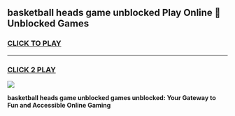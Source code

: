 
## basketball heads game unblocked Play Online 👋 Unblocked Games
<h3>
<a href="https://premium.freeplayer.one?title=basketball_heads_game_unblocked&ref=19F">CLICK TO PLAY</a></h3>
<hr>

<h3>
<a href="https://premium.freeplayer.one?title=basketball_heads_game_unblocked&ref=19F">CLICK 2 PLAY</a>
  
</h3>

<a href="https://premium.freeplayer.one?title=basketball_heads_game_unblocked&ref=19F"><img src="https://clearcache.store/games.png"></a>


**basketball heads game unblocked games unblocked: Your Gateway to Fun and Accessible Online Gaming**
